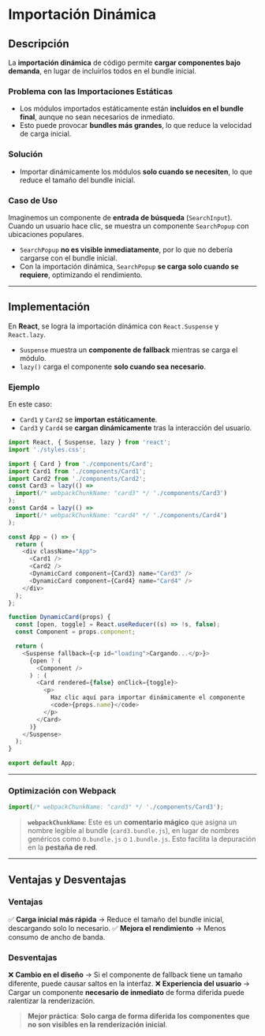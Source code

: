 # Importación Dinámica

## Descripción
La **importación dinámica** de código permite **cargar componentes bajo demanda**, en lugar de incluirlos todos en el bundle inicial.

### **Problema con las Importaciones Estáticas**
- Los módulos importados estáticamente están **incluidos en el bundle final**, aunque no sean necesarios de inmediato.
- Esto puede provocar **bundles más grandes**, lo que reduce la velocidad de carga inicial.

### **Solución**
- Importar dinámicamente los módulos **solo cuando se necesiten**, lo que reduce el tamaño del bundle inicial.

### **Caso de Uso**
Imaginemos un componente de **entrada de búsqueda** (`SearchInput`). Cuando un usuario hace clic, se muestra un componente `SearchPopup` con ubicaciones populares.

- `SearchPopup` **no es visible inmediatamente**, por lo que no debería cargarse con el bundle inicial.
- Con la importación dinámica, `SearchPopup` **se carga solo cuando se requiere**, optimizando el rendimiento.

---

## Implementación
En **React**, se logra la importación dinámica con `React.Suspense` y `React.lazy`.

- `Suspense` muestra un **componente de fallback** mientras se carga el módulo.
- `lazy()` carga el componente **solo cuando sea necesario**.

### **Ejemplo**

En este caso:
- `Card1` y `Card2` se **importan estáticamente**.
- `Card3` y `Card4` se **cargan dinámicamente** tras la interacción del usuario.

```javascript
import React, { Suspense, lazy } from 'react';
import './styles.css';

import { Card } from './components/Card';
import Card1 from './components/Card1';
import Card2 from './components/Card2';
const Card3 = lazy(() =>
  import(/* webpackChunkName: "card3" */ './components/Card3')
);
const Card4 = lazy(() =>
  import(/* webpackChunkName: "card4" */ './components/Card4')
);

const App = () => {
  return (
    <div className="App">
      <Card1 />
      <Card2 />
      <DynamicCard component={Card3} name="Card3" />
      <DynamicCard component={Card4} name="Card4" />
    </div>
  );
};

function DynamicCard(props) {
  const [open, toggle] = React.useReducer((s) => !s, false);
  const Component = props.component;

  return (
    <Suspense fallback={<p id="loading">Cargando...</p>}>
      {open ? (
        <Component />
      ) : (
        <Card rendered={false} onClick={toggle}>
          <p>
            Haz clic aquí para importar dinámicamente el componente
            <code>{props.name}</code>
          </p>
        </Card>
      )}
    </Suspense>
  );
}

export default App;
```

---

### **Optimización con Webpack**

```javascript
import(/* webpackChunkName: "card3" */ './components/Card3');
```

> **`webpackChunkName`**: Este es un **comentario mágico** que asigna un nombre legible al bundle (`card3.bundle.js`), en lugar de nombres genéricos como `0.bundle.js` o `1.bundle.js`. Esto facilita la depuración en la **pestaña de red**.

---

## Ventajas y Desventajas

### **Ventajas**
✅ **Carga inicial más rápida** → Reduce el tamaño del bundle inicial, descargando solo lo necesario.
✅ **Mejora el rendimiento** → Menos consumo de ancho de banda.

### **Desventajas**
❌ **Cambio en el diseño** → Si el componente de fallback tiene un tamaño diferente, puede causar saltos en la interfaz.
❌ **Experiencia del usuario** → Cargar un componente **necesario de inmediato** de forma diferida puede ralentizar la renderización.

> **Mejor práctica**: **Solo carga de forma diferida los componentes que no son visibles en la renderización inicial**.

